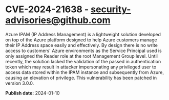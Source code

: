 # CVE-2024-21638 - security-advisories@github.com

Azure IPAM (IP Address Management) is a lightweight solution developed on top of the Azure platform designed to help Azure customers manage their IP Address space easily and effectively. By design there is no write access to customers' Azure environments as the Service Principal used is only assigned the Reader role at the root Management Group level. Until recently, the solution lacked the validation of the passed in authentication token which may result in attacker impersonating any privileged user to access data stored within the IPAM instance and subsequently from Azure, causing an elevation of privilege. This vulnerability has been patched in version 3.0.0.


**Publish date:** 2024-01-10
